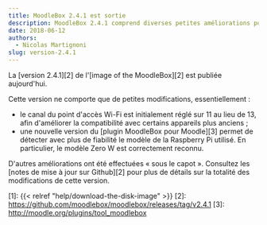 ```yaml
---
title: MoodleBox 2.4.1 est sortie
description: MoodleBox 2.4.1 comprend diverses petites améliorations pour une meilleure expérience utilisateur.
date: 2018-06-12
authors:
  - Nicolas Martignoni
slug: version-2.4.1
---
```


La [version 2.4.1][2] de l'[image of the MoodleBox][2] est publiée aujourd'hui.

Cette version ne comporte que de petites modifications, essentiellement :

  - le canal du point d'accès Wi-Fi est initialement réglé sur 11 au lieu de 13, afin d'améliorer la compatibilité avec certains appareils plus anciens ;
  - une nouvelle version du [plugin MoodleBox pour Moodle][3] permet de détecter avec plus de fiabilité le modèle de la Raspberry Pi utilisé. En particulier, le modèle Zero W est correctement reconnu.

D'autres améliorations ont été effectuées « sous le capot ». Consultez les [notes de mise à jour sur Github][2] pour plus de détails sur la totalité des modifications de cette version.

 [1]: {{< relref "help/download-the-disk-image" >}}
 [2]: https://github.com/moodlebox/moodlebox/releases/tag/v2.4.1
 [3]: http://moodle.org/plugins/tool_moodlebox
